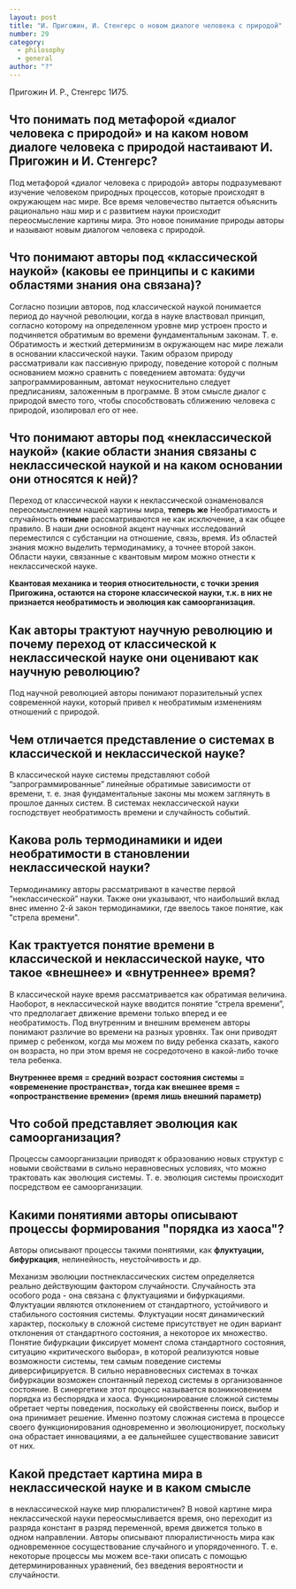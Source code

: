 ```yaml
---
layout: post
title: "И. Пригожин, И. Стенгерс о новом диалоге человека с природой"
number: 29
category:
  - philosophy
  - general
author: "?"
---
```


Пригожин И. Р., Стенгерс 1И75.

## Что понимать под метафорой «диалог человека с природой» и на каком новом диалоге человека с природой настаивают И. Пригожин и И. Стенгерс?

Под метафорой «диалог человека с природой» авторы подразумевают изучение человеком природных процессов, которые происходят в окружающем нас мире. Все время человечество пытается объяснить рационально наш мир и с развитием науки происходит переосмысление картины мира. Это новое понимание природы авторы и называют новым диалогом человека с природой.

## Что понимают авторы под «классической наукой» (каковы ее принципы и с какими областями знания она связана)?
Согласно позиции авторов, под классической наукой понимается период до научной революции, когда в науке властвовал принцип, согласно которому на определенном уровне мир устроен просто и подчиняется обратимым во времени фундаментальным законам. Т. е. Обратимость и жесткий детерминизм в окружающем нас мире лежали в основании классической науки. Таким образом природу рассматривали как пассивную природу, поведение которой с полным основанием можно сравнить с поведением автомата: будучи запрограммированным, автомат неукоснительно следует предписаниям, заложенным в программе. В этом смысле диалог с природой вместо того, чтобы способствовать сближению человека с природой, изолировал его от нее.


## Что понимают авторы под «неклассической наукой» (какие области знания связаны с неклассической наукой и на каком основании они относятся к ней)?
Переход от классической науки к неклассической ознаменовался переосмыслением нашей картины мира, **теперь же** Необратимость и случайность **отныне** рассматриваются не как исключение, а как общее правило. В наши дни основной акцент научных исследований переместился с субстанции на отношение, связь, время. Из областей знания можно выделить термодинамику, а точнее второй закон. Области науки, связанные с квантовым миром можно отнести к неклассической науке.

**Квантовая механика и теория относительности, с точки зрения Пригожина, остаются на стороне классической науки, т.к. в них не признается необратимость и эволюция как самоорганизация.**

## Как авторы трактуют научную революцию и почему переход от классической к неклассической науке они оценивают как научную революцию?
Под научной революцией авторы понимают поразительный успех современной науки, который привел к необратимым изменениям отношений с природой.

## Чем отличается представление о системах в классической и неклассической науке?
В классической науке системы представляют собой “запрограммированные” линейные обратимые зависимости от времени, т. е. зная фундаментальные законы мы можем заглянуть в прошлое данных систем. В системах неклассической науки господствует необратимость времени и случайность событий.

## Какова роль термодинамики и идеи необратимости в становлении неклассической науки?
Термодинамику авторы рассматривают в качестве первой “неклассической” науки. Также они указывают, что наибольший вклад внес именно 2-й закон термодинамики, где ввелось такое понятие, как "стрела времени".

## Как трактуется понятие времени в классической и неклассической науке, что такое «внешнее» и «внутреннее» время?
В классической науке время рассматривается как обратимая величина. Наоборот, в неклассической науке вводится понятие “стрела времени”, что предполагает движение времени только вперед и ее необратимость. Под внутренним и внешним временем авторы понимают различие во времени на разных уровнях. Так они приводят пример с ребенком, когда мы можем по виду ребенка сказать, какого он возраста, но при этом время не сосредоточено в какой-либо точке тела ребенка.

**Внутреннее время = средний возраст состояния системы = «овременение пространства», тогда как внешнее время = «опространствение времени» (время лишь внешний параметр)**

## Что собой представляет эволюция как самоорганизация?
Процессы самоорганизации приводят к образованию новых структур с новыми свойствами в сильно неравновесных условиях, что можно трактовать как эволюция системы. Т. е. эволюция системы происходит посредством ее самоорганизации.

## Какими понятиями авторы описывают процессы формирования "порядка из хаоса"?
Авторы описывают процессы такими понятиями, как **флуктуации, бифуркация**, нелинейность, неустойчивость и др.

Механизм эволюции постнеклассических систем определяется реально действующим фактором случайности. Случайность эта особого рода - она связана с флуктуациями и бифуркациями. Флуктуации являются отклонением от стандартного, устойчивого и стабильного состояния системы. Флуктуации носят динамический характер, поскольку в сложной системе присутствует не один вариант отклонения от стандартного состояния, а некоторое их множество. Понятие бифуркации фиксирует момент слома стандартного состояния, ситуацию «критического выбора», в которой реализуются новые возможности системы, тем самым поведение системы диверсифицируется. В сильно неравновесных системах в точках бифуркации возможен спонтанный переход системы в организованное состояние. В синергетике этот процесс называется возникновением порядка из беспорядка и хаоса. Функционирование сложной системы обретает черты поведения, поскольку ей свойственны поиск, выбор и она принимает решение. Именно поэтому сложная система в процессе своего функционирования одновременно и эволюционирует, поскольку она обрастает инновациями, а ее дальнейшее существование зависит от них.

## Какой предстает картина мира в неклассической науке и в каком смысле
в неклассической науке мир плюралистичен? В новой картине мира неклассической науки переосмысливается время, оно переходит из разряда констант в разряд переменной, время движется только в одном направлении. Авторы описывают плюралистичность мира как одновременное сосуществование случайного и упорядоченного. Т. е. некоторые процессы мы можем все-таки описать с помощью детерминированных уравнений, без введения вероятности и случайности.

